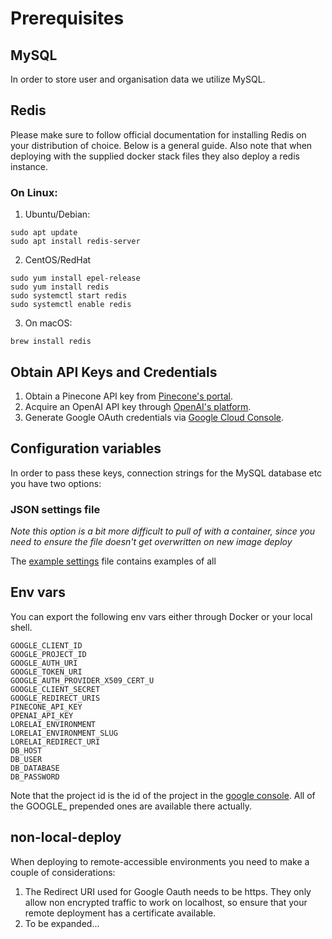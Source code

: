 # Prerequisites

## MySQL

In order to store user and organisation data we utilize MySQL. 

## Redis
Please make sure to follow official documentation for installing Redis on your distribution of choice. Below is a general guide.
Also note that when deploying with the supplied docker stack files they also deploy a redis instance.
### On Linux:
1. Ubuntu/Debian:
```
sudo apt update
sudo apt install redis-server
```
2. CentOS/RedHat
```
sudo yum install epel-release
sudo yum install redis
sudo systemctl start redis
sudo systemctl enable redis
```
3. On macOS:
```
brew install redis
```
## Obtain API Keys and Credentials

1. Obtain a Pinecone API key from [Pinecone's portal](https://app.pinecone.io/organizations/).
2. Acquire an OpenAI API key through [OpenAI's platform](https://platform.openai.com/api-keys). 
3. Generate Google OAuth credentials via [Google Cloud Console](https://console.cloud.google.com/apis/credentials).

## Configuration variables 

In order to pass these keys, connection strings for the MySQL database etc you have two options:

### JSON settings file
*Note this option is a bit more difficult to pull of with a container, since you need to ensure the file doesn't get overwritten on new image deploy*

The [example settings](./settings.json.example) file contains examples of all 

## Env vars

You can export the following env vars either through Docker or your local shell.

```
GOOGLE_CLIENT_ID
GOOGLE_PROJECT_ID
GOOGLE_AUTH_URI
GOOGLE_TOKEN_URI
GOOGLE_AUTH_PROVIDER_X509_CERT_U
GOOGLE_CLIENT_SECRET
GOOGLE_REDIRECT_URIS
PINECONE_API_KEY
OPENAI_API_KEY
LORELAI_ENVIRONMENT
LORELAI_ENVIRONMENT_SLUG
LORELAI_REDIRECT_URI
DB_HOST
DB_USER
DB_DATABASE
DB_PASSWORD
```
Note that the project id is the id of the project in the [google console](https://console.cloud.google.com/cloud-resource-manager). All of the GOOGLE_ prepended ones are available there actually. 

## non-local-deploy

When deploying to remote-accessible environments you need to make a couple of considerations:

1. The Redirect URI used for Google Oauth needs to be https. They only allow non encrypted traffic to work on localhost, so ensure that your remote deployment has a certificate available.
2. To be expanded...
